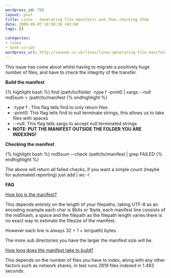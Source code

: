 ```yaml
--- 
wordpress_id: 766
layout: post
title: Linux - Generating file manifests and then checking them
date: 2009-09-07 10:50:26 +01:00
tags: []

categories: 
- linux
- bash script
wordpress_url: http://saiweb.co.uk/linux/linux-generating-file-manifests-and-then-checking-them
---
```

This issue has come about whilst having to migrate a positively huge number of files, and have to check the integrity of the transfer.

<strong>Build the manifest</strong>

{% highlight bash %}
find /path/to/folder -type f -print0 | xargs --null md5sum > /path/to/manifest
{% endhighlight %}
<ul>
	<li>-type f : This flag tells find to only return files</li>
	<li>-print0: This flag tells find to null terminate strings, this allows us to take files with spaces</li>
	<li>--null: This flag tells xargs to accept null terminated strings</li>
	<li><strong>NOTE: PUT THE MANIFEST OUTSIDE THE FOLDER YOU ARE INDEXING!</strong></li>
</ul>
<strong>Checking the manifest</strong>

{% highlight bash %}
md5sum --check /path/to/manifest | grep FAILED
{% endhighlight %}

The above will return all failed checks, if you want a simple count (maybe for automated reporting) just add  | wc -l

<strong>FAQ</strong>

<span style="text-decoration: underline;">How big is the manifest?</span>

This depends entirely on the length of your filepaths, taking UTF-8 as an encoding example each char is 8bits or 1byte, each manifest line consists of the md5hash, a space and the filepath as the filepath length varies there is no exact way to estimate the filesize of the manifest.

However each line is always 32 + 1 + len(path) bytes.

The more sub directories you have the larger the manifest size will be.

<span style="text-decoration: underline;">How long does the manifest take to build?</span>

This depends on the number of files you have to index, along with any other factors such as network shares, in test runs 2819 files indexed in 1.493 seconds.
